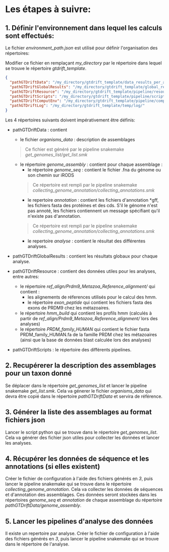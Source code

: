 
# Les étapes à suivre:

## 1. Définir l'environnement dans lequel les calculs sont effectués:

Le fichier _environment_path.json_ est utilisé pour définir l'organisation des répertoires:

Modifier ce fichier en remplaçant _my_directory_ par le répertoire dans lequel se trouve le répertoire _gtdrift_template_.

```json
{
  "pathGTDriftData": "/my_directory/gtdrift_template/data_results_per_assembly/",
  "pathGTDriftGlobalResults": "/my_directory/gtdrift_template/global_results/",
  "pathGTDriftResource": "/my_directory/gtdrift_template/pipeline/resources/",
  "pathGTDriftScripts": "/my_directory/gtdrift_template/pipeline/scripts/",
  "pathGTDriftComputEnv": "/my_directory/gtdrift_template/pipeline/computing_environments/",
  "pathGTDriftLog": "/my_directory/gtdrift_template/temp/log/"
}
```

Les 4 répertoires suivants doivent impérativement être définis:
  * pathGTDriftData : contient 
      * le fichier  _organisms_data_ : description de assemblages
      > Ce fichier est généré par le pipeline snakemake _get_genomes_list/get_list.smk_
      * le répertoire _genome_assembly_ : contient pour chaque assemblage :
          * le répertoire _genome_seq_ : contient le fichier .fna du génome ou son chemin sur iRODS
          > Ce répertoire est rempli par le pipeline snakemake _collecting_genome_annotation/collecting_annotations.smk_
          * le repertoire _annotation_ : contient les fichiers d'annotation *gff, les fichiers fasta des protéines et des cds. S'il le génome n'est pas annoté, les fichiers contiennent un message spécifiant qu'il n'existe pas d'annotation. 
          > Ce répertoire est rempli par le pipeline snakemake _collecting_genome_annotation/collecting_annotations.smk_ 
          * le repertoire _analyse_ : contient le résultat des différentes analyses.
           
  * pathGTDriftGlobalResults : contient les résultats globaux pour chaque analyse.
  * pathGTDriftResource : contient des données utiles pour les analyses, entre autres:
      * le répertoire _ref_align/Prdm9_Metazoa_Reference_alignment/_ qui contient :
          * les alignements de réferences  utilisés pour le calcul des hmm.
          * le répertoire _exon_peptide_ qui contient les fichiers fasta des exons de PRDM9 chez les métazoaires. 
      * le répertoire _hmm_build_ qui contient les profils hmm (calculés à partir de  _ref_align/Prdm9_Metazoa_Reference_alignment/_ lors des analyses)
      * le répertoire _PRDM_family_HUMAN_ qui contient le fichier fasta PRDM_family_HUMAN.fa de la famille PRDM chez les métazoaires (ainsi que la base de données blast  calculée lors des analyses)
  * pathGTDriftScripts : le répertoire des différents pipelines.
  


## 2. Recupérerer la description des assemblages pour un taxon donné

Se déplacer dans le répertoire  _get_genomes_list_ et lancer le pipeline snakemake _get_list.smk_.
Cela va génerer le fichier  _organisms_data_   qui devra être copié dans le répertoire _pathGTDriftData_ et servira de référence. 
  
## 3. Générer la liste des assemblages au format  fichiers json 

Lancer le  script python qui se trouve dans le répertoire _get_genomes_list_.
Cela va générer des fichier json utiles pour collecter les données et lancer les analyses.

## 4. Récupérer les données de séquence et les annotations (si elles existent)
Créer le fichier de configuration à l'aide des fichiers générés en *3*, puis 
lancer le pipeline snakemake qui se trouve dans le répertoire _collecting_genome_annotation_.
Cela va collecter les données de séquences et d'annotation des assemblages. Ces données seront stockées dans les répertoires _genome_seq_ et _annotation_ de chaque assemblage du répertoire _pathGTDriftData/genome_assembly_.

## 5. Lancer les pipelines d'analyse  des données
Il existe un repertoire par analyse.
Créer le fichier de configuration à l'aide des fichiers générés en *3*, puis 
lancer le pipeline snakemake qui se trouve dans le répertoire de l'analyse.
